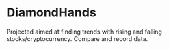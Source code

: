 # DiamondHands
Projected aimed at finding trends with rising and falling stocks/cryptocurrency. Compare and record data. 
